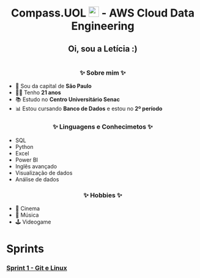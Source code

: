 <h1 align=center> Compass.UOL <img src="https://logospng.org/download/uol/logo-uol-icon-256.png" width="27"/> - AWS Cloud Data Engineering </h1>

<h2 align="center">Oi, sou a Letícia :) </h2>

<img>

<h3 align="center"> ✨ Sobre mim ✨ </h3>

- 🏡 Sou da capital de **São Paulo**
- 👩‍🎓 Tenho **21 anos**
- 📚 Estudo no **Centro Universitário Senac**
- 📊 Estou cursando **Banco de Dados** e estou no **2º período**

<h3 align="center"> ✨ Linguagens e Conhecimetos ✨ </h3>

- SQL
- Python
- Excel
- Power BI
- Inglês avançado
- Visualização de dados
- Análise de dados

<h3 align="center"> ✨ Hobbies ✨ </h3>

- 🎥 Cinema
- 🎵 Música 
- 🕹️ Videogame

# Sprints

###  <a href= Sprint-1 > Sprint 1 - Git e Linux </a>

